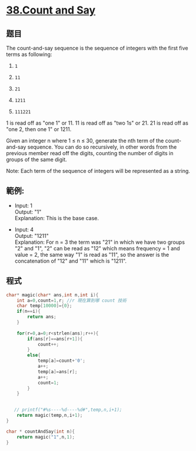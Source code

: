 # [38.Count and Say](https://leetcode.com/problems/count-and-say/)

## 题目
The count-and-say sequence is the sequence of integers with the first five terms as following:

1.     1
2.     11
3.     21
4.     1211
5.     111221
1 is read off as "one 1" or 11.
11 is read off as "two 1s" or 21.
21 is read off as "one 2, then one 1" or 1211.

Given an integer n where 1 ≤ n ≤ 30, generate the nth term of the count-and-say sequence. You can do so recursively, in other words from the previous member read off the digits, counting the number of digits in groups of the same digit.

Note: Each term of the sequence of integers will be represented as a string.


## 範例:

* Input: 1     
  Output: "1"     
  Explanation: This is the base case.
  
* Input: 4    
  Output: "1211"     
  Explanation: For n = 3 the term was "21" in which we have two groups "2" and "1", "2" can be read as "12" which means frequency = 1 and value = 2, the same way "1" is read as "11", so the answer is the concatenation of "12" and "11" which is "1211".
  
## 程式
```c
char* magic(char* ans,int n,int i){
    int a=0,count=1,r; //r 現在算到哪 count 技術
    char temp[10000]={0};
    if(n==i){  
        return ans;
    }
     
    for(r=0,a=0;r<strlen(ans);r++){
        if(ans[r]==ans[r+1]){
            count++;
        }
        else{
            temp[a]=count+'0';
            a++;
            temp[a]=ans[r];
            a++;
            count=1;
        }
    }
    

   // printf("#%s----%d----%d#",temp,n,i+1);
    return magic(temp,n,i+1); 
}

char * countAndSay(int n){
    return magic("1",n,1);
}
```

